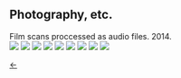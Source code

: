 ## Photography, etc.<br/>

Film scans proccessed as audio files. 2014.<br/>
<img src="./images/branches-1.jpg">
<img src="./images/branches-2.jpg">
<img src="./images/branches-3.jpg">
<img src="./images/branches-4.jpg">
<img src="./images/branches-5.jpg">
<img src="./images/branches-6.jpg">
<img src="./images/branches-7.jpg">
<img src="./images/branches-8.jpg">
<img src="./images/branches-9.jpg"><br/>

[&#8592;](./art)
